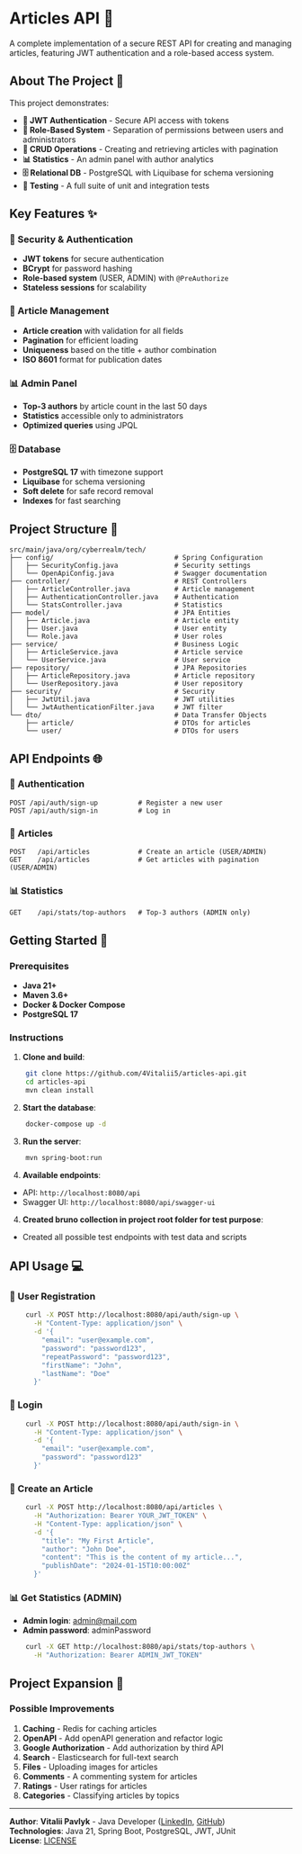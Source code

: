 # Articles API 🚀

A complete implementation of a secure REST API for creating and managing articles, featuring JWT authentication and a role-based access system.

## About The Project 📖

This project demonstrates:

- **🔐 JWT Authentication** - Secure API access with tokens
- **👥 Role-Based System** - Separation of permissions between users and administrators
- **📝 CRUD Operations** - Creating and retrieving articles with pagination
- **📊 Statistics** - An admin panel with author analytics
- **🗄️ Relational DB** - PostgreSQL with Liquibase for schema versioning
- **🧪 Testing** - A full suite of unit and integration tests

## Key Features ✨

### 🔐 Security & Authentication
- **JWT tokens** for secure authentication
- **BCrypt** for password hashing
- **Role-based system** (USER, ADMIN) with `@PreAuthorize`
- **Stateless sessions** for scalability

### 📝 Article Management
- **Article creation** with validation for all fields
- **Pagination** for efficient loading
- **Uniqueness** based on the title + author combination
- **ISO 8601** format for publication dates

### 📊 Admin Panel
- **Top-3 authors** by article count in the last 50 days
- **Statistics** accessible only to administrators
- **Optimized queries** using JPQL

### 🗄️ Database
- **PostgreSQL 17** with timezone support
- **Liquibase** for schema versioning
- **Soft delete** for safe record removal
- **Indexes** for fast searching

## Project Structure 📁

```
src/main/java/org/cyberrealm/tech/
├── config/                              # Spring Configuration
│   ├── SecurityConfig.java              # Security settings
│   └── OpenApiConfig.java               # Swagger documentation
├── controller/                          # REST Controllers
│   ├── ArticleController.java           # Article management
│   ├── AuthenticationController.java    # Authentication
│   └── StatsController.java             # Statistics
├── model/                               # JPA Entities
│   ├── Article.java                     # Article entity
│   ├── User.java                        # User entity
│   └── Role.java                        # User roles
├── service/                             # Business Logic
│   ├── ArticleService.java              # Article service
│   └── UserService.java                 # User service
├── repository/                          # JPA Repositories
│   ├── ArticleRepository.java           # Article repository
│   └── UserRepository.java              # User repository
├── security/                            # Security
│   ├── JwtUtil.java                     # JWT utilities
│   └── JwtAuthenticationFilter.java     # JWT filter
└── dto/                                 # Data Transfer Objects
    ├── article/                         # DTOs for articles
    └── user/                            # DTOs for users
```

## API Endpoints 🌐

### 🔐 Authentication
```
POST /api/auth/sign-up          # Register a new user
POST /api/auth/sign-in          # Log in
```

### 📝 Articles
```
POST   /api/articles            # Create an article (USER/ADMIN)
GET    /api/articles            # Get articles with pagination (USER/ADMIN)
```

### 📊 Statistics
```
GET    /api/stats/top-authors   # Top-3 authors (ADMIN only)
```

## Getting Started 🚀

### Prerequisites
- **Java 21+**
- **Maven 3.6+**
- **Docker & Docker Compose**
- **PostgreSQL 17**

### Instructions

1. **Clone and build**:
```bash
    git clone https://github.com/4Vitalii5/articles-api.git
    cd articles-api
    mvn clean install
```

2. **Start the database**:
```bash
    docker-compose up -d
```

3. **Run the server**:
```bash
    mvn spring-boot:run
```

4. **Available endpoints**:
- API: `http://localhost:8080/api`
- Swagger UI: `http://localhost:8080/api/swagger-ui`

4. **Created bruno collection in project root folder for test purpose**:
- Created all possible test endpoints with test data and scripts

## API Usage 💻

### 🔐 User Registration
```bash
    curl -X POST http://localhost:8080/api/auth/sign-up \
      -H "Content-Type: application/json" \
      -d '{
        "email": "user@example.com",
        "password": "password123",
        "repeatPassword": "password123",
        "firstName": "John",
        "lastName": "Doe"
      }'
```

### 🔐 Login
```bash
    curl -X POST http://localhost:8080/api/auth/sign-in \
      -H "Content-Type: application/json" \
      -d '{
        "email": "user@example.com",
        "password": "password123"
      }'
```

### 📝 Create an Article
```bash
    curl -X POST http://localhost:8080/api/articles \
      -H "Authorization: Bearer YOUR_JWT_TOKEN" \
      -H "Content-Type: application/json" \
      -d '{
        "title": "My First Article",
        "author": "John Doe",
        "content": "This is the content of my article...",
        "publishDate": "2024-01-15T10:00:00Z"
      }'
```

### 📊 Get Statistics (ADMIN)
- **Admin login**: admin@mail.com
- **Admin password**: adminPassword
```bash
    curl -X GET http://localhost:8080/api/stats/top-authors \
      -H "Authorization: Bearer ADMIN_JWT_TOKEN"
```

## Project Expansion 🚀

### Possible Improvements
1. **Caching** - Redis for caching articles
2. **OpenAPI** - Add openAPI generation and refactor logic
3. **Google Authorization** - Add authorization by third API
4. **Search** - Elasticsearch for full-text search
5. **Files** - Uploading images for articles
6. **Comments** - A commenting system for articles
7. **Ratings** - User ratings for articles
8. **Categories** - Classifying articles by topics

---

**Author**: **Vitalii Pavlyk** - Java Developer ([LinkedIn](https://www.linkedin.com/in/vitalii-pavlyk-82b5aa1a1/), [GitHub](https://github.com/4Vitalii5))  
**Technologies**: Java 21, Spring Boot, PostgreSQL, JWT, JUnit  
**License**: [LICENSE](LICENSE) 